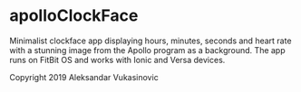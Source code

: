 # apolloClockFace

Minimalist clockface app displaying hours, minutes, seconds and heart rate with a stunning image from the Apollo program as a background.
The app runs on FitBit OS and works with Ionic and Versa devices.  

Copyright 2019 Aleksandar Vukasinovic 
